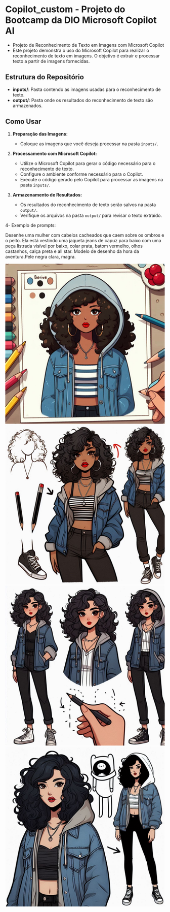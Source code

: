 # Copilot_custom - Projeto do Bootcamp  da DIO Microsoft Copilot AI
 - Projeto de Reconhecimento de Texto em Imagens com Microsoft Copilot
 - Este projeto demonstra o uso do Microsoft Copilot para realizar o reconhecimento de texto em imagens. O objetivo é extrair e processar texto a partir de imagens fornecidas.

## Estrutura do Repositório

- **inputs/**: Pasta contendo as imagens usadas para o reconhecimento de texto.
- **output/**: Pasta onde os resultados do reconhecimento de texto são armazenados.

## Como Usar

1. **Preparação das Imagens:**
   - Coloque as imagens que você deseja processar na pasta `inputs/`.

2. **Processamento com Microsoft Copilot:**
   - Utilize o Microsoft Copilot para gerar o código necessário para o reconhecimento de texto.
   - Configure o ambiente conforme necessário para o Copilot.
   - Execute o código gerado pelo Copilot para processar as imagens na pasta `inputs/`.

3. **Armazenamento de Resultados:**
   - Os resultados do reconhecimento de texto serão salvos na pasta `output/`.
   - Verifique os arquivos na pasta `output/` para revisar o texto extraído.


4- Exemplo de prompts:

Desenhe uma mulher   com cabelos cacheados que caem sobre os ombros e o peito. Ela está vestindo uma jaqueta jeans de capuz para baixo  com uma peça listrada visível por baixo, colar prata, batom vermelho, olhos castanhos, calça preta e all star. Modelo de desenho da hora da aventura.Pele negra clara, magra.

![Imagem 5](output/5.jpg)
![Imagem 8](output/8.jpg)
![Imagem 12](output/12.jpg)
![Imagem 14](output/14.jpg)
